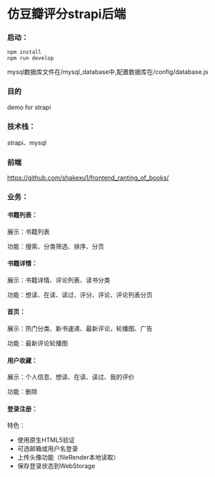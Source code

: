 # 仿豆瓣评分strapi后端

### 启动：

```
npm install
npm run develop
```

mysql数据库文件在/mysql_database中,配置数据库在/config/database.js

### 目的

demo for strapi

### 技术栈：

strapi、mysql

### 前端
https://github.com/shakexu1/frontend_ranting_of_books/

### 业务：

#### 书籍列表：

展示：书籍列表

功能：搜索、分类筛选、排序、分页

#### 书籍详情：

展示：书籍详情、评论列表、读书分类

功能：想读、在读、读过、评分、评论、评论列表分页

#### 首页：

展示：热门分类、新书速递、最新评论，轮播图、广告

功能：最新评论轮播图

#### 用户收藏：

展示：个人信息、想读、在读、读过、我的评价

功能：删除

#### 登录注册：

特色：

- 使用原生HTML5验证
- 可选邮箱或用户名登录
- 上传头像功能（fileRender本地读取）
- 保存登录状态到WebStorage
